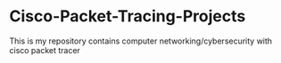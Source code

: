 # Cisco-Packet-Tracing-Projects
This is my repository contains computer networking/cybersecurity with cisco packet tracer
